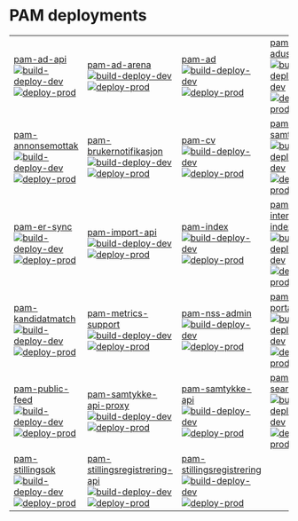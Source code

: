 # PAM deployments
|    |    |    |    |
|:---|:---|:---|:---|
| [pam-ad-api](https://github.com/navikt/pam-ad-api/actions) <br/> [![build-deploy-dev](https://github.com/navikt/pam-ad-api/workflows/build-deploy-dev/badge.svg)](https://github.com/navikt/pam-ad-api/releases) [![deploy-prod](https://github.com/navikt/pam-ad-api/workflows/deploy-prod/badge.svg)](https://github.com/navikt/pam-ad-api/releases/latest) | [pam-ad-arena](https://github.com/navikt/pam-ad-arena/actions) <br/> [![build-deploy-dev](https://github.com/navikt/pam-ad-arena/workflows/build-deploy-dev/badge.svg)](https://github.com/navikt/pam-ad-arena/releases) [![deploy-prod](https://github.com/navikt/pam-ad-arena/workflows/deploy-prod/badge.svg)](https://github.com/navikt/pam-ad-arena/releases/latest) | [pam-ad](https://github.com/navikt/pam-ad/actions) <br/> [![build-deploy-dev](https://github.com/navikt/pam-ad/workflows/build-deploy-dev/badge.svg)](https://github.com/navikt/pam-ad/releases) [![deploy-prod](https://github.com/navikt/pam-ad/workflows/deploy-prod/badge.svg)](https://github.com/navikt/pam-ad/releases/latest) | [pam-aduser](https://github.com/navikt/pam-aduser/actions) <br/> [![build-deploy-dev](https://github.com/navikt/pam-aduser/workflows/build-deploy-dev/badge.svg)](https://github.com/navikt/pam-aduser/releases) [![deploy-prod](https://github.com/navikt/pam-aduser/workflows/deploy-prod/badge.svg)](https://github.com/navikt/pam-aduser/releases/latest) |
| [pam-annonsemottak](https://github.com/navikt/pam-annonsemottak/actions) <br/> [![build-deploy-dev](https://github.com/navikt/pam-annonsemottak/workflows/build-deploy-dev/badge.svg)](https://github.com/navikt/pam-annonsemottak/releases) [![deploy-prod](https://github.com/navikt/pam-annonsemottak/workflows/deploy-prod/badge.svg)](https://github.com/navikt/pam-annonsemottak/releases/latest) | [pam-brukernotifikasjon](https://github.com/navikt/pam-brukernotifikasjon/actions) <br/> [![build-deploy-dev](https://github.com/navikt/pam-brukernotifikasjon/workflows/build-deploy-dev/badge.svg)](https://github.com/navikt/pam-brukernotifikasjon/releases) [![deploy-prod](https://github.com/navikt/pam-brukernotifikasjon/workflows/deploy-prod/badge.svg)](https://github.com/navikt/pam-brukernotifikasjon/releases/latest) | [pam-cv](https://github.com/navikt/pam-cv/actions) <br/> [![build-deploy-dev](https://github.com/navikt/pam-cv/workflows/build-deploy-dev/badge.svg)](https://github.com/navikt/pam-cv/releases) [![deploy-prod](https://github.com/navikt/pam-cv/workflows/deploy-prod/badge.svg)](https://github.com/navikt/pam-cv/releases/latest) | [pam-cv-samtale](https://github.com/navikt/pam-cv-samtale/actions) <br/> [![build-deploy-dev](https://github.com/navikt/pam-cv-samtale/workflows/build-deploy-dev/badge.svg)](https://github.com/navikt/pam-cv-samtale/releases) [![deploy-prod](https://github.com/navikt/pam-cv-samtale/workflows/deploy-prod/badge.svg)](https://github.com/navikt/pam-cv-samtale/releases/latest) 
| [pam-er-sync](https://github.com/navikt/pam-er-sync/actions) <br/> [![build-deploy-dev](https://github.com/navikt/pam-er-sync/workflows/build-deploy-dev/badge.svg)](https://github.com/navikt/pam-er-sync/releases) [![deploy-prod](https://github.com/navikt/pam-er-sync/workflows/deploy-prod/badge.svg)](https://github.com/navikt/pam-er-sync/releases/latest) | [pam-import-api](https://github.com/navikt/pam-import-api/actions) <br/> [![build-deploy-dev](https://github.com/navikt/pam-import-api/workflows/build-deploy-dev/badge.svg)](https://github.com/navikt/pam-import-api/releases) [![deploy-prod](https://github.com/navikt/pam-import-api/workflows/deploy-prod/badge.svg)](https://github.com/navikt/pam-import-api/releases/latest) | [pam-index](https://github.com/navikt/pam-index/actions) <br/> [![build-deploy-dev](https://github.com/navikt/pam-index/workflows/build-deploy-dev/badge.svg)](https://github.com/navikt/pam-index/releases) [![deploy-prod](https://github.com/navikt/pam-index/workflows/deploy-prod/badge.svg)](https://github.com/navikt/pam-index/releases/latest) | [pam-internalad-indexer](https://github.com/navikt/pam-internalad-indexer/actions) <br/> [![build-deploy-dev](https://github.com/navikt/pam-internalad-indexer/workflows/build-deploy-dev/badge.svg)](https://github.com/navikt/pam-internalad-indexer/releases) [![deploy-prod](https://github.com/navikt/pam-internalad-indexer/workflows/deploy-prod/badge.svg)](https://github.com/navikt/pam-internalad-indexer/releases/latest) 
| [pam-kandidatmatch](https://github.com/navikt/pam-kandidatmatch/actions) <br/> [![build-deploy-dev](https://github.com/navikt/pam-kandidatmatch/workflows/build-deploy-dev/badge.svg)](https://github.com/navikt/pam-kandidatmatch/releases) [![deploy-prod](https://github.com/navikt/pam-kandidatmatch/workflows/deploy-prod/badge.svg)](https://github.com/navikt/pam-kandidatmatch/releases/latest) | [pam-metrics-support](https://github.com/navikt/pam-metrics-support/actions) <br/> [![build-deploy-dev](https://github.com/navikt/pam-metrics-support/workflows/build-deploy-dev/badge.svg)](https://github.com/navikt/pam-metrics-support/releases) [![deploy-prod](https://github.com/navikt/pam-metrics-support/workflows/deploy-prod/badge.svg)](https://github.com/navikt/pam-metrics-support/releases/latest) | [pam-nss-admin](https://github.com/navikt/pam-nss-admin/actions) <br/> [![build-deploy-dev](https://github.com/navikt/pam-nss-admin/workflows/build-deploy-dev/badge.svg)](https://github.com/navikt/pam-nss-admin/releases) [![deploy-prod](https://github.com/navikt/pam-nss-admin/workflows/deploy-prod/badge.svg)](https://github.com/navikt/pam-nss-admin/releases/latest) | [pam-portal](https://github.com/navikt/pam-portal/actions) <br/> [![build-deploy-dev](https://github.com/navikt/pam-portal/workflows/build-deploy-dev/badge.svg)](https://github.com/navikt/pam-portal/releases) [![deploy-prod](https://github.com/navikt/pam-portal/workflows/deploy-prod/badge.svg)](https://github.com/navikt/pam-portal/releases/latest) 
| [pam-public-feed](https://github.com/navikt/pam-public-feed/actions) <br/> [![build-deploy-dev](https://github.com/navikt/pam-public-feed/workflows/build-deploy-dev/badge.svg)](https://github.com/navikt/pam-public-feed/releases) [![deploy-prod](https://github.com/navikt/pam-public-feed/workflows/deploy-prod/badge.svg)](https://github.com/navikt/pam-public-feed/releases/latest) | [pam-samtykke-api-proxy](https://github.com/navikt/pam-samtykke-api-proxy/actions) <br/> [![build-deploy-dev](https://github.com/navikt/pam-samtykke-api-proxy/workflows/build-deploy-dev/badge.svg)](https://github.com/navikt/pam-samtykke-api-proxy/releases) [![deploy-prod](https://github.com/navikt/pam-samtykke-api-proxy/workflows/deploy-prod/badge.svg)](https://github.com/navikt/pam-samtykke-api-proxy/releases/latest) | [pam-samtykke-api](https://github.com/navikt/pam-samtykke-api/actions) <br/> [![build-deploy-dev](https://github.com/navikt/pam-samtykke-api/workflows/build-deploy-dev/badge.svg)](https://github.com/navikt/pam-samtykke-api/releases) [![deploy-prod](https://github.com/navikt/pam-samtykke-api/workflows/deploy-prod/badge.svg)](https://github.com/navikt/pam-samtykke-api/releases/latest) | [pam-search-api](https://github.com/navikt/pam-search-api/actions) <br/> [![build-deploy-dev](https://github.com/navikt/pam-search-api/workflows/build-deploy-dev/badge.svg)](https://github.com/navikt/pam-search-api/releases) [![deploy-prod](https://github.com/navikt/pam-search-api/workflows/deploy-prod/badge.svg)](https://github.com/navikt/pam-search-api/releases/latest)  
| [pam-stillingsok](https://github.com/navikt/pam-stillingsok/actions) <br/> [![build-deploy-dev](https://github.com/navikt/pam-stillingsok/workflows/build-deploy-dev/badge.svg)](https://github.com/navikt/pam-stillingsok/releases) [![deploy-prod](https://github.com/navikt/pam-stillingsok/workflows/deploy-prod/badge.svg)](https://github.com/navikt/pam-stillingsok/releases/latest) | [pam-stillingsregistrering-api](https://github.com/navikt/pam-stillingsregistrering-api/actions) <br/> [![build-deploy-dev](https://github.com/navikt/pam-stillingsregistrering-api/workflows/build-deploy-dev/badge.svg)](https://github.com/navikt/pam-stillingsregistrering-api/releases) [![deploy-prod](https://github.com/navikt/pam-stillingsregistrering-api/workflows/deploy-prod/badge.svg)](https://github.com/navikt/pam-stillingsregistrering-api/releases/latest) | [pam-stillingsregistrering](https://github.com/navikt/pam-stillingsregistrering/actions) <br/> [![build-deploy-dev](https://github.com/navikt/pam-stillingsregistrering/workflows/build-deploy-dev/badge.svg)](https://github.com/navikt/pam-stillingsregistrering/releases) [![deploy-prod](https://github.com/navikt/pam-stillingsregistrering/workflows/deploy-prod/badge.svg)](https://github.com/navikt/pam-stillingsregistrering/releases/latest) 
